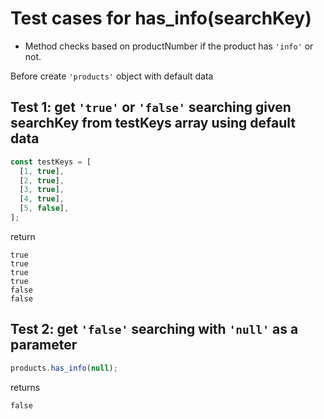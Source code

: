 # Test cases for has_info(searchKey)

- Method checks based on productNumber if the product has `'info'` or not.

Before create `'products'` object with default data

## Test 1: get `'true'` or `'false'` searching given searchKey from testKeys array using default data

```js
const testKeys = [
  [1, true],
  [2, true],
  [3, true],
  [4, true],
  [5, false],
];
```

return

```shell
true
true
true
true
false
false
```

## Test 2: get `'false'` searching with `'null'` as a parameter

```js
products.has_info(null);
```

returns

```shell
false
```
